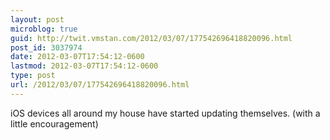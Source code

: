 ```yaml
---
layout: post
microblog: true
guid: http://twit.vmstan.com/2012/03/07/177542696418820096.html
post_id: 3037974
date: 2012-03-07T17:54:12-0600
lastmod: 2012-03-07T17:54:12-0600
type: post
url: /2012/03/07/177542696418820096.html
---
```

iOS devices all around my house have started updating themselves. (with a little encouragement)
